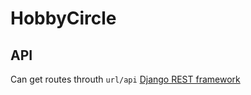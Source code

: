 # HobbyCircle



## API
Can get routes throuth `url/api`
[Django REST framework](https://www.django-rest-framework.org/)
